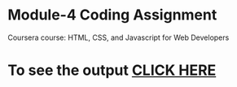 
# Module-4 Coding Assignment

Coursera course: HTML, CSS, and Javascript for Web Developers

# To see the output [CLICK HERE](https://w3s3dwards.github.io/coursera2/site2/Module4/index4.html)